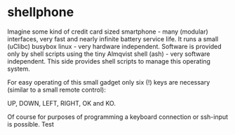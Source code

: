 # shellphone
Imagine some kind of credit card sized smartphone - many (modular) interfaces, very fast and nearly infinite battery service life.
It runs a small (uClibc) busybox linux - very hardware independent. Software is provided only by shell scripts using the tiny Almqvist shell (ash) - very software independent.
This side provides shell scripts to manage this operating system.

For easy operating of this small gadget only six (!) keys are necessary (similar to a small remote control):

 UP, DOWN, LEFT, RIGHT, OK and KO.

Of course for purposes of programming a keyboard connection or ssh-input is possible.
Test

